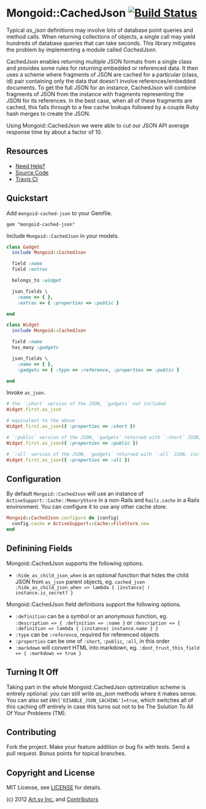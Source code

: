 Mongoid::CachedJson [![Build Status](https://secure.travis-ci.org/dblock/mongoid-cached-json.png)](http://travis-ci.org/dblock/mongoid-cached-json)
===================

Typical *as_json* definitions may involve lots of database point queries and method calls. When returning collections of objects, a single call may yield hundreds of database queries that can take seconds. This library mitigates the problem by implementing a module called *CachedJson*.

CachedJson enables returning multiple JSON formats from a single class and provides some rules for returning embedded or referenced data. It then uses a scheme where fragments of JSON are cached for a particular (class, id) pair containing only the data that doesn't involve references/embedded documents. To get the full JSON for an instance, CachedJson will combine fragments of JSON from the instance with fragments representing the JSON for its references. In the best case, when all of these fragments are cached, this falls through to a few cache lookups followed by a couple Ruby hash merges to create the JSON.

Using Mongoid::CachedJson we were able to cut our JSON API average response time by about a factor of 10.

Resources
---------

* [Need Help?](http://groups.google.com/group/mongoid-cached-json)
* [Source Code](http://github.com/dblock/mongoid-cached-json)
* [Travis CI](https://secure.travis-ci.org/dblock/mongoid-cached-json)

Quickstart
----------

Add `mongoid-cached-json` to your Gemfile.

    gem "mongoid-cached-json"

Include `Mongoid::CachedJson` in your models.

``` ruby
class Gadget
  include Mongoid::CachedJson

  field :name
  field :extras

  belongs_to :widget

  json_fields \
    :name => { },
    :extras => { :properties => :public }

end

class Widget
  include Mongoid::CachedJson

  field :name
  has_many :gadgets

  json_fields \
    :name => { },
    :gadgets => { :type => :reference, :properties => :public }

end
```

Invoke `as_json`.

``` ruby
# the `:short` version of the JSON, `gadgets` not included
Widget.first.as_json

# equivalent to the above
Widget.first.as_json({ :properties => :short })

# `:public` version of the JSON, `gadgets` returned with `:short` JSON, no `:extras`
Widget.first.as_json({ :properties => :public })

# `:all` version of the JSON, `gadgets` returned with `:all` JSON, including `:extras`
Widget.first.as_json({ :properties => :all })
```

Configuration
-------------

By default `Mongoid::CachedJson` will use an instance of `ActiveSupport::Cache::MemoryStore` in a non-Rails and `Rails.cache` in a Rails environment. You can configure it to use any other cache store.

``` ruby
Mongoid::CachedJson.configure do |config|
  config.cache = ActiveSupport::Cache::FileStore.new
end
```

Definining Fields
-----------------

Mongoid::CachedJson supports the following options.

* `:hide_as_child_json_when` is an optional function that hides the child JSON from `as_json` parent objects, eg. `cached_json :hide_as_child_json_when => lambda { |instance| ! instance.is_secret? }`

Mongoid::CachedJson field definitions support the following options.

* `:definition` can be a symbol or an anonymous function, eg. `:description => { :definition => :name }` or `:description => { :definition => lambda { |instance| instance.name } }`
* `:type` can be `:reference`, required for referenced objects
* `:properties` can be one of `:short`, `:public`, `:all`, in this order
* `:markdown` will convert HTML into markdown, eg. `:dont_trust_this_field => { :markdown => true }`

Turning It Off
--------------

Taking part in the whole Mongoid::CachedJson optimization scheme is entirely optional: you can still write *as_json* methods where it makes sense. You can also set `ENV['DISABLE_JSON_CACHING']=true`, which switches all of this caching off entirely in case this turns out not to be The Solution To All Of Your Problems (TM).

Contributing
------------

Fork the project. Make your feature addition or bug fix with tests. Send a pull request. Bonus points for topical branches.

Copyright and License
---------------------

MIT License, see [LICENSE](LICENSE.md) for details.

(c) 2012 [Art.sy Inc.](http://artsy.github.com) and [Contributors](HISTORY.md)
